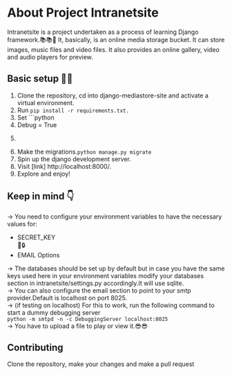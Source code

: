 # About Project Intranetsite
Intranetsite is a project undertaken as a process of learning Django framework.📚📚🐣 It, basically, is an online media storage bucket. It can store images, music files and video files. It also provides an online gallery, video and audio players for preview.

## Basic setup 🔧🔧
1. Clone the repository, cd into django-mediastore-site and activate a virtual environment.
2. Run <code>pip install -r requirements.txt.</code>
3. Set ```python 
4. Debug = True
5. ``` in intranetsite/settings.py
6. Make the migrations.<code>python manage.py migrate</code>
7. Spin up the django development server.
8. Visit [link] http://localhost:8000/.
9. Explore and enjoy!

## Keep in mind  👇
-> You need to configure your environment variables to have the necessary values for:<br />
<ul>
    <li>SECRET_KEY</li>🔑🔒
    <li>EMAIL Options</li>
</ul>
-> The databases should be set up by default but in case you have the same keys used here in your environment variables modify your databases section in intranetsite/settings.py accordingly.It will use sqlite.<br/>
-> You can also configure the email section to point to your smtp provider.Default is localhost on port 8025.<br/>
-> (if testing on localhost) For this to work, run the following command to start a dummy debugging server<br/>
    <code>python -m smtpd -n -c DebuggingServer localhost:8025</code>
<br/>-> You have to upload a file to play or view it.😎😎

## Contributing
Clone the repository, make your changes and make a pull request
